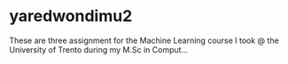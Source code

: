 # yaredwondimu2
These are three assignment for the Machine Learning course I took @ the University of Trento during my M.Sc in Comput…
